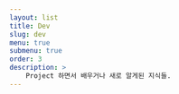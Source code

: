 ```yaml
---
layout: list
title: Dev
slug: dev
menu: true
submenu: true
order: 3
description: >
    Project 하면서 배우거나 새로 알게된 지식들.
---
```


